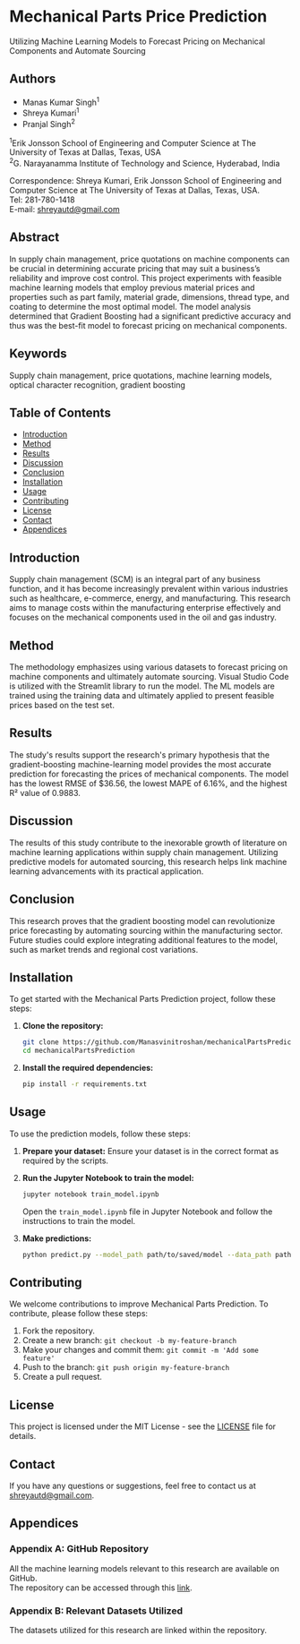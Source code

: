 # Mechanical Parts Price Prediction

Utilizing Machine Learning Models to Forecast Pricing on Mechanical Components and Automate Sourcing

## Authors

- Manas Kumar Singh<sup>1</sup>
- Shreya Kumari<sup>1</sup>
- Pranjal Singh<sup>2</sup>

<sup>1</sup>Erik Jonsson School of Engineering and Computer Science at The University of Texas at Dallas, Texas, USA  
<sup>2</sup>G. Narayanamma Institute of Technology and Science, Hyderabad, India

Correspondence: Shreya Kumari, Erik Jonsson School of Engineering and Computer Science at The University of Texas at Dallas, Texas, USA.  
Tel: 281-780-1418  
E-mail: [shreyautd@gmail.com](mailto:shreyautd@gmail.com)

## Abstract

In supply chain management, price quotations on machine components can be crucial in determining accurate pricing that may suit a business’s reliability and improve cost control. This project experiments with feasible machine learning models that employ previous material prices and properties such as part family, material grade, dimensions, thread type, and coating to determine the most optimal model. The model analysis determined that Gradient Boosting had a significant predictive accuracy and thus was the best-fit model to forecast pricing on mechanical components.

## Keywords

Supply chain management, price quotations, machine learning models, optical character recognition, gradient boosting

## Table of Contents

- [Introduction](#introduction)
- [Method](#method)
- [Results](#results)
- [Discussion](#discussion)
- [Conclusion](#conclusion)
- [Installation](#installation)
- [Usage](#usage)
- [Contributing](#contributing)
- [License](#license)
- [Contact](#contact)
- [Appendices](#appendices)

## Introduction

Supply chain management (SCM) is an integral part of any business function, and it has become increasingly prevalent within various industries such as healthcare, e-commerce, energy, and manufacturing. This research aims to manage costs within the manufacturing enterprise effectively and focuses on the mechanical components used in the oil and gas industry.

## Method

The methodology emphasizes using various datasets to forecast pricing on machine components and ultimately automate sourcing. Visual Studio Code is utilized with the Streamlit library to run the model. The ML models are trained using the training data and ultimately applied to present feasible prices based on the test set.

## Results

The study's results support the research's primary hypothesis that the gradient-boosting machine-learning model provides the most accurate prediction for forecasting the prices of mechanical components. The model has the lowest RMSE of $36.56, the lowest MAPE of 6.16%, and the highest R² value of 0.9883.

## Discussion

The results of this study contribute to the inexorable growth of literature on machine learning applications within supply chain management. Utilizing predictive models for automated sourcing, this research helps link machine learning advancements with its practical application.

## Conclusion

This research proves that the gradient boosting model can revolutionize price forecasting by automating sourcing within the manufacturing sector. Future studies could explore integrating additional features to the model, such as market trends and regional cost variations.

## Installation

To get started with the Mechanical Parts Prediction project, follow these steps:

1. **Clone the repository:**
    ```bash
    git clone https://github.com/Manasvinitroshan/mechanicalPartsPrediction.git
    cd mechanicalPartsPrediction
    ```

2. **Install the required dependencies:**
    ```bash
    pip install -r requirements.txt
    ```

## Usage

To use the prediction models, follow these steps:

1. **Prepare your dataset:**
    Ensure your dataset is in the correct format as required by the scripts.

2. **Run the Jupyter Notebook to train the model:**
    ```bash
    jupyter notebook train_model.ipynb
    ```
    Open the `train_model.ipynb` file in Jupyter Notebook and follow the instructions to train the model.

3. **Make predictions:**
    ```bash
    python predict.py --model_path path/to/saved/model --data_path path/to/new/data.csv
    ```

## Contributing

We welcome contributions to improve Mechanical Parts Prediction. To contribute, please follow these steps:

1. Fork the repository.
2. Create a new branch: `git checkout -b my-feature-branch`
3. Make your changes and commit them: `git commit -m 'Add some feature'`
4. Push to the branch: `git push origin my-feature-branch`
5. Create a pull request.

## License

This project is licensed under the MIT License - see the [LICENSE](LICENSE) file for details.

## Contact

If you have any questions or suggestions, feel free to contact us at [shreyautd@gmail.com](mailto:shreyautd@gmail.com).

## Appendices

### Appendix A: GitHub Repository

All the machine learning models relevant to this research are available on GitHub.  
The repository can be accessed through this [link](https://github.com/Manasvinitroshan/mechanicalPartsPrediction).

### Appendix B: Relevant Datasets Utilized

The datasets utilized for this research are linked within the repository.

